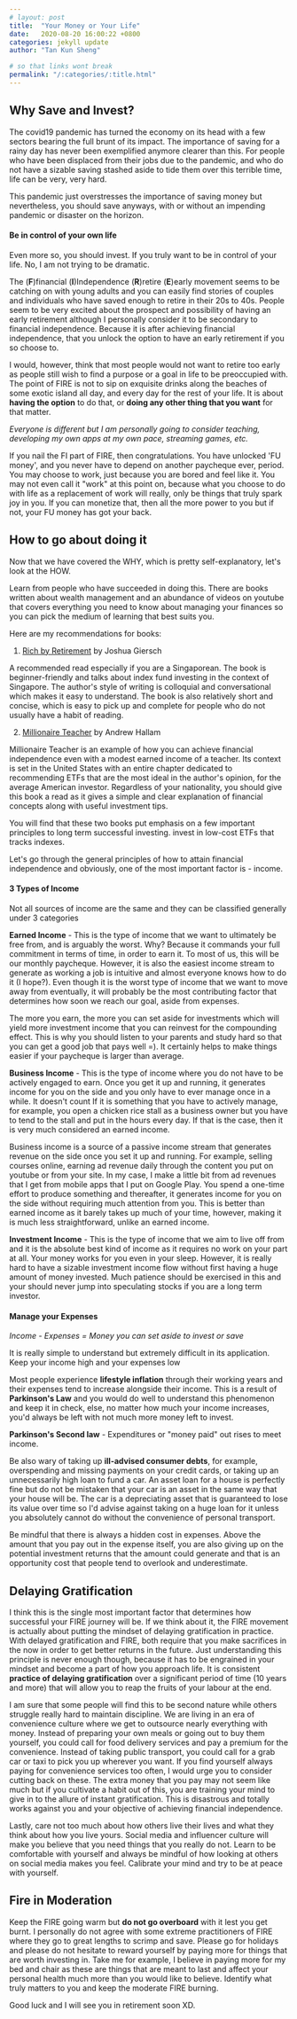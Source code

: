```yaml
---
# layout: post
title:  "Your Money or Your Life"
date:   2020-08-20 16:00:22 +0800
categories: jekyll update
author: "Tan Kun Sheng"

# so that links wont break
permalink: "/:categories/:title.html" 
---
```

##  Why Save and Invest? 
The covid19 pandemic has turned the economy on its head with a few sectors bearing the full brunt of its impact. The importance of saving for a rainy day has never been exemplified anymore clearer than this. For people who have been displaced from their jobs due to the pandemic, and who do not have a sizable saving stashed aside to tide them over this terrible time, life can be very, very hard.

This pandemic just overstresses the importance of saving money but nevertheless, you should save anyways, with or without an impending pandemic or disaster on the horizon. 

#### Be in control of your own life
Even more so, you should invest. If you truly want to be in control of your life. No, I am not trying to be dramatic.

The (**F**)financial (**I**)Independence (**R**)retire (**E**)early movement seems to be catching on with young adults and you can easily find stories of couples and individuals who have saved enough to retire in their 20s to 40s. People seem to be very excited about the prospect and possibility of having an early retirement although I personally consider it to be secondary to financial independence. Because it is after achieving financial independence, that you unlock the option to have an early retirement if you so choose to.

I would, however, think that most people would not want to retire too early as people still wish to find a purpose or a goal in life to be preoccupied with. The point of FIRE is not to sip on exquisite drinks along the beaches of some exotic island all day, and every day for the rest of your life. It is about **having the option** to do that, or **doing any other thing that you want** for that matter. 

*Everyone is different but I am personally going to consider teaching, developing my own apps at my own pace, streaming games, etc.*

If you nail the FI part of FIRE, then congratulations. You have unlocked 'FU money', and you never have to depend on another paycheque ever, period. You may choose to work, just because you are bored and feel like it. You may not even call it "work" at this point on, because what you choose to do with life as a replacement of work will really, only be things that truly spark joy in you. If you can monetize that, then all the more power to you but if not, your FU money has got your back.

## How to go about doing it
Now that we have covered the WHY, which is pretty self-explanatory, let's look at the HOW.

Learn from people who have succeeded in doing this. There are books written about wealth management and an abundance of videos on youtube that covers everything you need to know about managing your finances so you can pick the medium of learning that best suits you.

Here are my recommendations for books:

1. [Rich by Retirement](https://www.goodreads.com/book/show/31454071-rich-by-retirement#:~:text=Rich%20By%20Retirement%20gives%20simple,and%20you'll%20even%20ha) by Joshua Giersch

A recommended read especially if you are a Singaporean. The book is beginner-friendly and talks about index fund investing in the context of Singapore. The author's style of writing is colloquial and conversational which makes it easy to understand. The book is also relatively short and concise, which is easy to pick up and complete for people who do not usually have a habit of reading.

2. [Millionaire Teacher](https://www.goodreads.com/book/show/11737840-millionaire-teacher?ac=1&from_search=true&qid=6A8WqbjhFl&rank=1) by Andrew Hallam

Millionaire Teacher is an example of how you can achieve financial independence even with a modest earned income of a teacher. Its context is set in the United States with an entire chapter dedicated to recommending ETFs that are the most ideal in the author's opinion, for the average American investor. Regardless of your nationality, you should give this book a read as it gives a simple and clear explanation of financial concepts along with useful investment tips.

You will find that these two books put emphasis on a few important principles to long term successful investing.
invest in low-cost ETFs that tracks indexes. 

Let's go through the general principles of how to attain financial independence and obviously, one of the most important factor is - income.

#### 3 Types of Income
Not all sources of income are the same and they can be classified generally under 3 categories

**Earned Income** -  This is the type of income that we want to ultimately be free from, and is arguably the worst. Why? Because it commands your full commitment in terms of time, in order to earn it. To most of us, this will be our monthly paycheque. However, it is also the easiest income stream to generate as working a job is intuitive and almost everyone knows how to do it (I hope?). Even though it is the worst type of income that we want to move away from eventually, it will probably be the most contributing factor that determines how soon we reach our goal, aside from expenses.

The more you earn, the more you can set aside for investments which will yield more investment income that you can reinvest for the compounding effect. This is why you should listen to your parents and study hard so that you can get a good job that pays well =). It certainly helps to make things easier if your paycheque is larger than average.

**Business Income** - This is the type of income where you do not have to be actively engaged to earn. Once you get it up and running, it generates income for you on the side and you only have to ever manage once in a while. It doesn't count If it is something that you have to actively manage, for example, you open a chicken rice stall as a business owner but you have to tend to the stall and put in the hours every day. If that is the case, then it is very much considered an earned income.

Business income is a source of a passive income stream that generates revenue on the side once you set it up and running. For example, selling courses online, earning ad revenue daily through the content you put on youtube or from your site. In my case, I make a little bit from ad revenues that I get from mobile apps that I put on Google Play. You spend a one-time effort to produce something and thereafter, it generates income for you on the side without requiring much attention from you. This is better than earned income as it barely takes up much of your time, however, making it is much less straightforward, unlike an earned income.

**Investment Income** - This is the type of income that we aim to live off from and it is the absolute best kind of income as it requires no work on your part at all. Your money works for you even in your sleep. However, it is really hard to have a sizable investment income flow without first having a huge amount of money invested. Much patience should be exercised in this and your should never jump into speculating stocks if you are a long term investor.

#### Manage your Expenses
*Income - Expenses = Money you can set aside to invest or save*

It is really simple to understand but extremely difficult in its application. Keep your income high and your expenses low

Most people experience **lifestyle inflation** through their working years and their expenses tend to increase alongside their income. This is a result of **Parkinson's Law** and you would do well to understand this phenomenon and keep it in check, else, no matter how much your income increases, you'd always be left with not much more money left to invest.

**Parkinson's Second law** - Expenditures or "money paid" out rises to meet income.

Be also wary of taking up **ill-advised consumer debts**, for example, overspending and missing payments on your credit cards, or taking up an unnecessarily high loan to fund a car. An asset loan for a house is perfectly fine but do not be mistaken that your car is an asset in the same way that your house will be. The car is a depreciating asset that is guaranteed to lose its value over time so I'd advise against taking on a huge loan for it unless you absolutely cannot do without the convenience of personal transport.

Be mindful that there is always a hidden cost in expenses. Above the amount that you pay out in the expense itself, you are also giving up on the potential investment returns that the amount could generate and that is an opportunity cost that people tend to overlook and underestimate.

## Delaying Gratification
I think this is the single most important factor that determines how successful your FIRE journey will be. If we think about it, the FIRE movement is actually about putting the mindset of delaying gratification in practice. With delayed gratification and FIRE, both require that you make sacrifices in the now in order to get better returns in the future. Just understanding this principle is never enough though, because it has to be engrained in your mindset and become a part of how you approach life. It is consistent **practice of delaying gratification** over a significant period of time (10 years and more) that will allow you to reap the fruits of your labour at the end.

I am sure that some people will find this to be second nature while others struggle really hard to maintain discipline. We are living in an era of convenience culture where we get to outsource nearly everything with money. Instead of preparing your own meals or going out to buy them yourself, you could call for food delivery services and pay a premium for the convenience. Instead of taking public transport, you could call for a grab car or taxi to pick you up wherever you want. If you find yourself always paying for convenience services too often, I would urge you to consider cutting back on these. The extra money that you pay may not seem like much but if you cultivate a habit out of this, you are training your mind to give in to the allure of instant gratification. This is disastrous and totally works against you and your objective of achieving financial independence.

Lastly, care not too much about how others live their lives and what they think about how you live yours. Social media and influencer culture will make you believe that you need things that you really do not. Learn to be comfortable with yourself and always be mindful of how looking at others on social media makes you feel. Calibrate your mind and try to be at peace with yourself.

## Fire in Moderation
Keep the FIRE going warm but **do not go overboard** with it lest you get burnt. I personally do not agree with some extreme practitioners of FIRE where they go to great lengths to scrimp and save. Please go for holidays and please do not hesitate to reward yourself by paying more for things that are worth investing in. 
Take me for example, I believe in paying more for my bed and chair as these are things that are meant to last and affect your personal health much more than you would like to believe. Identify what truly matters to you and keep the moderate FIRE burning. 

Good luck and I will see you in retirement soon XD.




